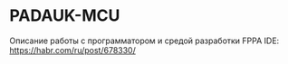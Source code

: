 # PADAUK-MCU
Описание работы с программатором и средой разработки FPPA IDE: https://habr.com/ru/post/678330/
